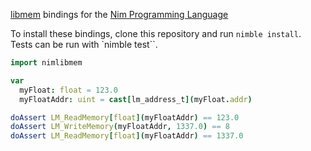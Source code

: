 [libmem](https://github.com/rdbo/libmem) bindings for the [Nim Programming Language](https://nim-lang.org/)


To install these bindings, clone this repository and run `nimble install`. Tests can be run with `nimble test``.

```nim
import nimlibmem

var 
  myFloat: float = 123.0
  myFloatAddr: uint = cast[lm_address_t](myFloat.addr)

doAssert LM_ReadMemory[float](myFloatAddr) == 123.0
doAssert LM_WriteMemory(myFloatAddr, 1337.0) == 8
doAssert LM_ReadMemory[float](myFloatAddr) == 1337.0
```
